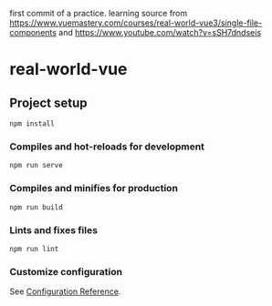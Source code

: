 first commit of a practice. learning source from
https://www.vuemastery.com/courses/real-world-vue3/single-file-components
and
https://www.youtube.com/watch?v=sSH7dndseis
# real-world-vue

## Project setup
```
npm install
```

### Compiles and hot-reloads for development
```
npm run serve
```

### Compiles and minifies for production
```
npm run build
```

### Lints and fixes files
```
npm run lint
```

### Customize configuration
See [Configuration Reference](https://cli.vuejs.org/config/).
